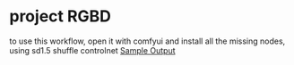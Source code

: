 # project RGBD
to use this workflow, open it with comfyui and install all the missing nodes, using sd1.5 shuffle controlnet
[Sample Output](https://github.com/Jup33Q/project_RGBD/blob/main/ComfyUI_00182_.png)
